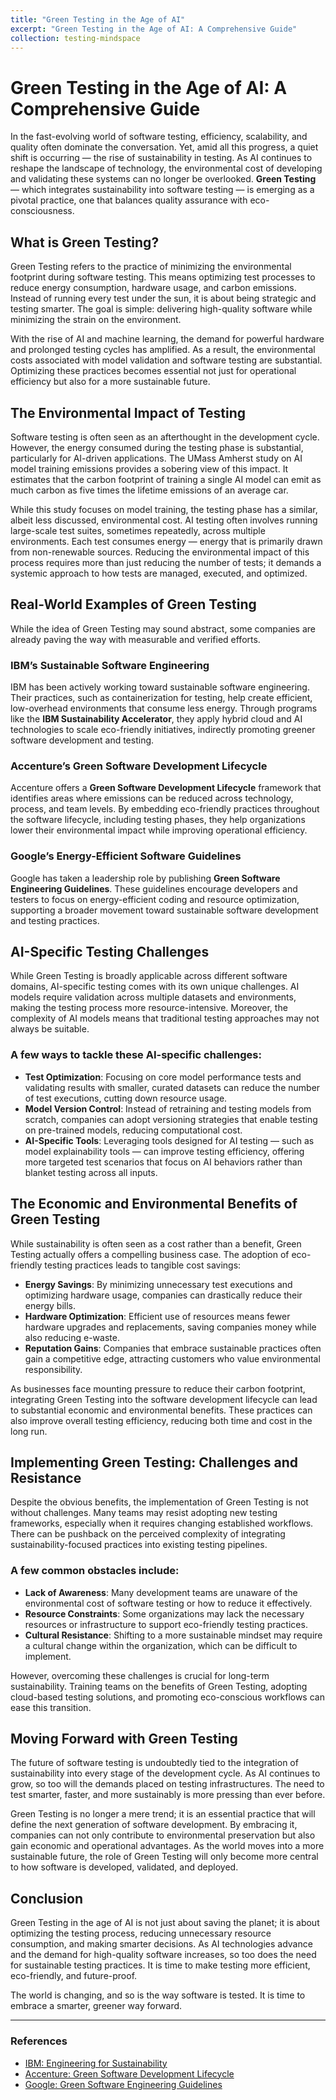 ```yaml
---
title: "Green Testing in the Age of AI"
excerpt: "Green Testing in the Age of AI: A Comprehensive Guide"
collection: testing-mindspace
---
```


# Green Testing in the Age of AI: A Comprehensive Guide

In the fast-evolving world of software testing, efficiency, scalability, and quality often dominate the conversation. Yet, amid all this progress, a quiet shift is occurring — the rise of sustainability in testing. As AI continues to reshape the landscape of technology, the environmental cost of developing and validating these systems can no longer be overlooked. **Green Testing** — which integrates sustainability into software testing — is emerging as a pivotal practice, one that balances quality assurance with eco-consciousness.

## What is Green Testing?

Green Testing refers to the practice of minimizing the environmental footprint during software testing. This means optimizing test processes to reduce energy consumption, hardware usage, and carbon emissions. Instead of running every test under the sun, it is about being strategic and testing smarter. The goal is simple: delivering high-quality software while minimizing the strain on the environment.

With the rise of AI and machine learning, the demand for powerful hardware and prolonged testing cycles has amplified. As a result, the environmental costs associated with model validation and software testing are substantial. Optimizing these practices becomes essential not just for operational efficiency but also for a more sustainable future.

## The Environmental Impact of Testing

Software testing is often seen as an afterthought in the development cycle. However, the energy consumed during the testing phase is substantial, particularly for AI-driven applications. The UMass Amherst study on AI model training emissions provides a sobering view of this impact. It estimates that the carbon footprint of training a single AI model can emit as much carbon as five times the lifetime emissions of an average car.

While this study focuses on model training, the testing phase has a similar, albeit less discussed, environmental cost. AI testing often involves running large-scale test suites, sometimes repeatedly, across multiple environments. Each test consumes energy — energy that is primarily drawn from non-renewable sources. Reducing the environmental impact of this process requires more than just reducing the number of tests; it demands a systemic approach to how tests are managed, executed, and optimized.

## Real-World Examples of Green Testing

While the idea of Green Testing may sound abstract, some companies are already paving the way with measurable and verified efforts.

### IBM’s Sustainable Software Engineering

IBM has been actively working toward sustainable software engineering. Their practices, such as containerization for testing, help create efficient, low-overhead environments that consume less energy. Through programs like the **IBM Sustainability Accelerator**, they apply hybrid cloud and AI technologies to scale eco-friendly initiatives, indirectly promoting greener software development and testing.

### Accenture’s Green Software Development Lifecycle

Accenture offers a **Green Software Development Lifecycle** framework that identifies areas where emissions can be reduced across technology, process, and team levels. By embedding eco-friendly practices throughout the software lifecycle, including testing phases, they help organizations lower their environmental impact while improving operational efficiency.

### Google’s Energy-Efficient Software Guidelines

Google has taken a leadership role by publishing **Green Software Engineering Guidelines**. These guidelines encourage developers and testers to focus on energy-efficient coding and resource optimization, supporting a broader movement toward sustainable software development and testing practices.

## AI-Specific Testing Challenges

While Green Testing is broadly applicable across different software domains, AI-specific testing comes with its own unique challenges. AI models require validation across multiple datasets and environments, making the testing process more resource-intensive. Moreover, the complexity of AI models means that traditional testing approaches may not always be suitable.

### A few ways to tackle these AI-specific challenges:

- **Test Optimization**: Focusing on core model performance tests and validating results with smaller, curated datasets can reduce the number of test executions, cutting down resource usage.
- **Model Version Control**: Instead of retraining and testing models from scratch, companies can adopt versioning strategies that enable testing on pre-trained models, reducing computational cost.
- **AI-Specific Tools**: Leveraging tools designed for AI testing — such as model explainability tools — can improve testing efficiency, offering more targeted test scenarios that focus on AI behaviors rather than blanket testing across all inputs.

## The Economic and Environmental Benefits of Green Testing

While sustainability is often seen as a cost rather than a benefit, Green Testing actually offers a compelling business case. The adoption of eco-friendly testing practices leads to tangible cost savings:

- **Energy Savings**: By minimizing unnecessary test executions and optimizing hardware usage, companies can drastically reduce their energy bills.
- **Hardware Optimization**: Efficient use of resources means fewer hardware upgrades and replacements, saving companies money while also reducing e-waste.
- **Reputation Gains**: Companies that embrace sustainable practices often gain a competitive edge, attracting customers who value environmental responsibility.

As businesses face mounting pressure to reduce their carbon footprint, integrating Green Testing into the software development lifecycle can lead to substantial economic and environmental benefits. These practices can also improve overall testing efficiency, reducing both time and cost in the long run.

## Implementing Green Testing: Challenges and Resistance

Despite the obvious benefits, the implementation of Green Testing is not without challenges. Many teams may resist adopting new testing frameworks, especially when it requires changing established workflows. There can be pushback on the perceived complexity of integrating sustainability-focused practices into existing testing pipelines.

### A few common obstacles include:

- **Lack of Awareness**: Many development teams are unaware of the environmental cost of software testing or how to reduce it effectively.
- **Resource Constraints**: Some organizations may lack the necessary resources or infrastructure to support eco-friendly testing practices.
- **Cultural Resistance**: Shifting to a more sustainable mindset may require a cultural change within the organization, which can be difficult to implement.

However, overcoming these challenges is crucial for long-term sustainability. Training teams on the benefits of Green Testing, adopting cloud-based testing solutions, and promoting eco-conscious workflows can ease this transition.

## Moving Forward with Green Testing

The future of software testing is undoubtedly tied to the integration of sustainability into every stage of the development cycle. As AI continues to grow, so too will the demands placed on testing infrastructures. The need to test smarter, faster, and more sustainably is more pressing than ever before.

Green Testing is no longer a mere trend; it is an essential practice that will define the next generation of software development. By embracing it, companies can not only contribute to environmental preservation but also gain economic and operational advantages. As the world moves into a more sustainable future, the role of Green Testing will only become more central to how software is developed, validated, and deployed.

## Conclusion

Green Testing in the age of AI is not just about saving the planet; it is about optimizing the testing process, reducing unnecessary resource consumption, and making smarter decisions. As AI technologies advance and the demand for high-quality software increases, so too does the need for sustainable testing practices. It is time to make testing more efficient, eco-friendly, and future-proof.

The world is changing, and so is the way software is tested. It is time to embrace a smarter, greener way forward.

---

### References

- [IBM: Engineering for Sustainability](https://www.ibm.com/sustainability/sustainable-software-engineering)
- [Accenture: Green Software Development Lifecycle](https://www.accenture.com/us-en/insights/technology/green-software)
- [Google: Green Software Engineering Guidelines](https://developers.google.com/sustainability/)

